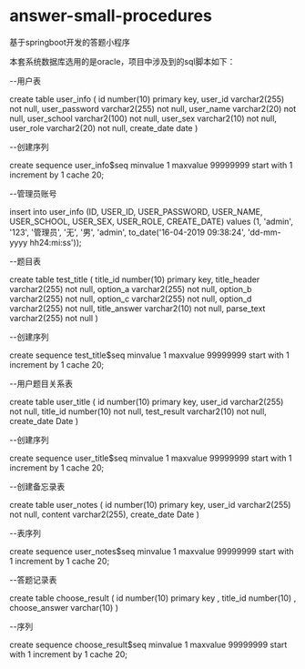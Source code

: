 # answer-small-procedures
基于springboot开发的答题小程序

本套系统数据库选用的是oracle，项目中涉及到的sql脚本如下：

--用户表

create table user_info
(
       id number(10) primary key,
       user_id varchar2(255) not null,
       user_password varchar2(255) not null,
       user_name varchar2(20) not null,
       user_school varchar2(100) not null,
       user_sex varchar2(10) not null,
       user_role varchar2(20) not null,
       create_date date
)

--创建序列

create sequence user_info$seq
minvalue 1
maxvalue 99999999
start with 1
increment by 1
cache 20;

--管理员账号

insert into user_info (ID, USER_ID, USER_PASSWORD, USER_NAME, USER_SCHOOL, USER_SEX, USER_ROLE, CREATE_DATE)
values (1, 'admin', '123', '管理员', '无', '男', 'admin', to_date('16-04-2019 09:38:24', 'dd-mm-yyyy hh24:mi:ss'));

--题目表

create table test_title
(
    title_id number(10) primary key,
    title_header varchar2(255) not null,
    option_a varchar2(255) not null,
    option_b varchar2(255) not null,
    option_c varchar2(255) not null,
    option_d varchar2(255) not null,
    title_answer varchar2(10) not null,
    parse_text varchar2(255) not null
)

--创建序列

create sequence test_title$seq
minvalue 1
maxvalue 99999999
start with 1
increment by 1
cache 20;

--用户题目关系表

create table user_title
(
       id number(10) primary key,
       user_id varchar2(255) not null,
       title_id number(10) not null,
       test_result varchar2(10) not null,
       create_date Date
)

--创建序列

create sequence user_title$seq
minvalue 1
maxvalue 99999999
start with 1
increment by 1
cache 20; 
 
--创建备忘录表  

create table user_notes
(
  id number(10) primary key,
  user_id varchar2(255) not null,
  content varchar2(255),
  create_date Date
)

--表序列

create sequence user_notes$seq
minvalue 1
maxvalue 99999999
start with 1
increment by 1
cache 20;

--答题记录表

create table choose_result
(
       id number(10) primary key ,
       title_id number(10) ,
       choose_answer varchar(10) 
)

--序列

create sequence choose_result$seq
minvalue 1
maxvalue 99999999
start with 1
increment by 1
cache 20;



